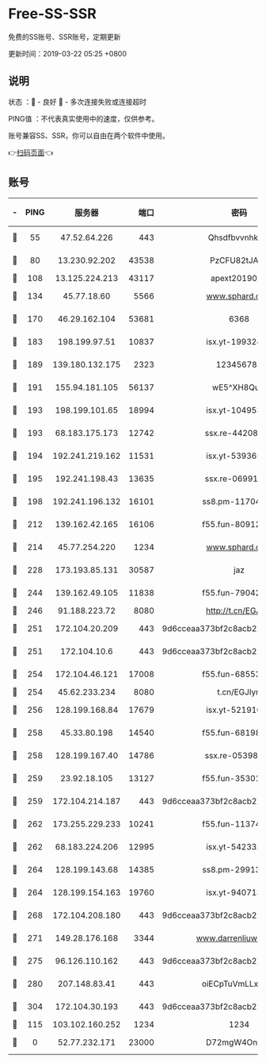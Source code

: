 # Free-SS-SSR

免费的SS账号、SSR账号，定期更新

更新时间：2019-03-22 05:25 +0800

## 说明

状态     ：🙂 - 良好 🙁 - 多次连接失败或连接超时

PING值   ：不代表真实使用中的速度，仅供参考。

账号兼容SS、SSR，你可以自由在两个软件中使用。

👉[扫码页面](https://liesauer.github.io/Free-SS-SSR/)👈

## 账号

|-|PING|服务器|端口|密码|加密方式|区域|
|:----:|:----:|:-----:|-----:|:----:|:----:|:----:|
|🙂|55|47.52.64.226|443|Qhsdfbvvnhkm1|aes-256-cfb|HK|
|🙂|80|13.230.92.202|43538|PzCFU82tJAdZ|aes-256-cfb|JP|
|🙂|108|13.125.224.213|43117|apext2019005|chacha20|KR|
|🙂|134|45.77.18.60|5566|www.sphard.com|aes-256-cfb|JP|
|🙂|170|46.29.162.104|53681|6368|aes-256-ctr|RU|
|🙂|183|198.199.97.51|10837|isx.yt-19932422|aes-256-cfb|US|
|🙂|189|139.180.132.175|2323|123456789|aes-256-cfb|SG|
|🙂|191|155.94.181.105|56137|wE5^XH8Quw|aes-256-cfb|US|
|🙂|193|198.199.101.65|18994|isx.yt-10495356|aes-256-cfb|US|
|🙂|193|68.183.175.173|12742|ssx.re-44208034|aes-256-cfb|US|
|🙂|194|192.241.219.162|11531|isx.yt-53936581|aes-256-cfb|US|
|🙂|195|192.241.198.43|13635|ssx.re-06991700|aes-256-cfb|US|
|🙂|198|192.241.196.132|16101|ss8.pm-11704063|aes-256-cfb|US|
|🙂|212|139.162.42.165|16106|f55.fun-80912227|aes-256-cfb|SG|
|🙂|214|45.77.254.220|1234|www.sphard.com|aes-256-cfb|SG|
|🙂|228|173.193.85.131|30587|jaz|aes-256-cfb|US|
|🙂|244|139.162.49.105|11838|f55.fun-79042752|aes-256-cfb|SG|
|🙂|246|91.188.223.72|8080|http://t.cn/EGJIyrl|rc4-md5|RU|
|🙂|251|172.104.20.209|443|9d6cceaa373bf2c8acb22e60b6a58be6|aes-256-cfb|US|
|🙂|251|172.104.10.6|443|9d6cceaa373bf2c8acb22e60b6a58be6|aes-256-cfb|US|
|🙂|254|172.104.46.121|17008|f55.fun-68553317|aes-256-cfb|SG|
|🙂|254|45.62.233.234|8080|t.cn/EGJIyrl|rc4-md5|CA|
|🙂|256|128.199.168.84|17679|isx.yt-52191057|aes-256-cfb|SG|
|🙂|258|45.33.80.198|14540|f55.fun-68198549|aes-256-cfb|US|
|🙂|258|128.199.167.40|14786|ssx.re-05398276|aes-256-cfb|SG|
|🙂|259|23.92.18.105|13127|f55.fun-35301469|aes-256-cfb|US|
|🙂|259|172.104.214.187|443|9d6cceaa373bf2c8acb22e60b6a58be6|aes-256-cfb|US|
|🙂|262|173.255.229.233|10241|f55.fun-11374473|aes-256-cfb|US|
|🙂|262|68.183.224.206|12995|isx.yt-54233279|aes-256-cfb|SG|
|🙂|264|128.199.143.68|14385|ss8.pm-29913305|aes-256-cfb|SG|
|🙂|264|128.199.154.163|19760|isx.yt-94071337|aes-256-cfb|SG|
|🙂|268|172.104.208.180|443|9d6cceaa373bf2c8acb22e60b6a58be6|aes-256-cfb|US|
|🙂|271|149.28.176.168|3344|www.darrenliuwei.com|aes-256-cfb|AU|
|🙂|275|96.126.110.162|443|9d6cceaa373bf2c8acb22e60b6a58be6|aes-256-cfb|US|
|🙂|280|207.148.83.41|443|oiECpTuVmLLxk4Ts|aes-256-cfb|AU|
|🙂|304|172.104.30.193|443|9d6cceaa373bf2c8acb22e60b6a58be6|aes-256-cfb|US|
|🙂|115|103.102.160.252|1234|1234|rc4-md5|JP|
|🙁|0|52.77.232.171|23000|D72mgW4OnJDc|aes-256-cfb|SG|
